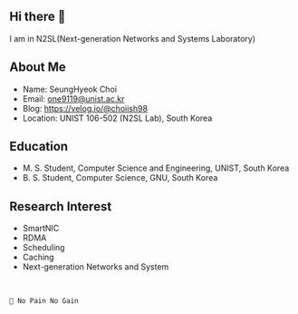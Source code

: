 ## Hi there 👋
I am in N2SL(Next-generation Networks and Systems Laboratory)

## About Me
- Name: SeungHyeok Choi
- Email: one9119@unist.ac.kr
- Blog: https://velog.io/@choiish98
- Location: UNIST 106-502 (N2SL Lab), South Korea

## Education
- M. S. Student, Computer Science and Engineering, UNIST, South Korea
- B. S. Student, Computer Science, GNU, South Korea

## Research Interest
- SmartNIC
- RDMA
- Scheduling
- Caching
- Next-generation Networks and System

<br>

```💬 No Pain No Gain```
